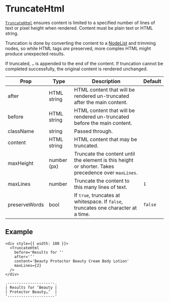 # TruncateHtml

[`TruncateHtml`](/src/components/TruncateHtml/index.js) ensures content is limited to a specified number of lines of text or pixel height when rendered. Content must be plain text or HTML string.

Truncation is done by converting the content to a [NodeList](https://developer.mozilla.org/en-US/docs/Web/API/NodeList) and trimming nodes, so while HTML tags *are* preserved, more complex HTML might produce unexpected results.

If truncated, `…` is appended to the end of the content. If truncation cannot be completed successfully, the original content is rendered unchanged.

Prop|Type|Description|Default
---|---|---|---
after|HTML string|HTML content that will be rendered un-truncated after the main content.|
before|HTML string|HTML content that will be rendered un-truncated before the main content.|
className|string|Passed through.|
content|HTML string|HTML content that may be truncated.|
maxHeight|number (px)|Truncate the content until the element is this height or shorter. Takes precedence over `maxLines`.|
maxLines|number|Truncate the content to this many lines of text.|`1`
preserveWords|bool|If `true`, truncates at whitespace. If `false`, truncates one character at a time.|`false`

## Example

```es6
<div style={{ width: 100 }}>
  <TruncateHtml
    before='Results for ‘'
    after='’'
    content='Beauty Protector Beauty Cream Body Lotion'
    maxLines={2}  
  />
</div>

.---------------------.
| Results for ‘Beauty |
| Protector Beauty…’  |
'---------------------'
```
